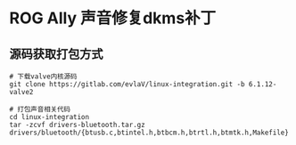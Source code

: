 # ROG Ally 声音修复dkms补丁

## 源码获取打包方式
```
# 下载valve内核源码
git clone https://gitlab.com/evlaV/linux-integration.git -b 6.1.12-valve2

# 打包声音相关代码
cd linux-integration
tar -zcvf drivers-bluetooth.tar.gz drivers/bluetooth/{btusb.c,btintel.h,btbcm.h,btrtl.h,btmtk.h,Makefile}

```